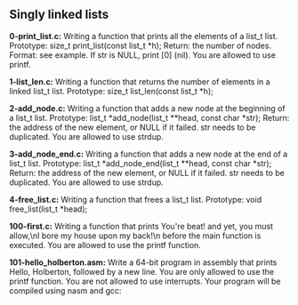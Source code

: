 ## Singly linked lists


**0-print_list.c:** Writing a function that prints all the elements of a list_t list.
Prototype: size_t print_list(const list_t *h);
Return: the number of nodes.
Format: see example.
If str is NULL, print [0] (nil).
You are allowed to use printf.


**1-list_len.c:** Writing a function that returns the number of elements in a linked list_t list.
Prototype: size_t list_len(const list_t *h);


**2-add_node.c:** Writing a function that adds a new node at the beginning of a list_t list.
Prototype: list_t *add_node(list_t **head, const char *str);
Return: the address of the new element, or NULL if it failed.
str needs to be duplicated.
You are allowed to use strdup.


**3-add_node_end.c:** Writing a function that adds a new node at the end of a list_t list.
Prototype: list_t *add_node_end(list_t **head, const char *str);
Return: the address of the new element, or NULL if it failed.
str needs to be duplicated.
You are allowed to use strdup.


**4-free_list.c:** Writing a function that frees a list_t list.
Prototype: void free_list(list_t *head);


**100-first.c:** Writing a function that prints You're beat! and yet, you must allow,\nI bore my house upon my back!\n before the main function is executed.
You are allowed to use the printf function.


**101-hello_holberton.asm:** Write a 64-bit program in assembly that prints Hello, Holberton, followed by a new line.
You are only allowed to use the printf function.
You are not allowed to use interrupts.
Your program will be compiled using nasm and gcc:

